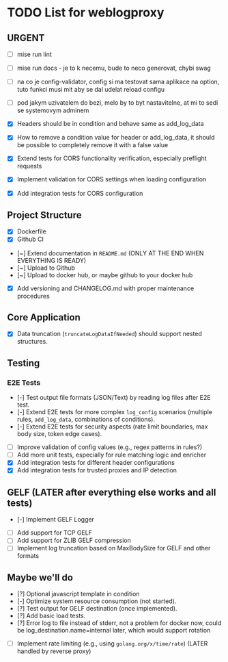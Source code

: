 # TODO List for weblogproxy

## URGENT

- [ ] mise run lint
- [ ] mise run docs - je to k necemu, bude to neco generovat, chybi swag
- [ ] na co je config-validator, config si ma testovat sama aplikace na option, tuto funkci musi mit aby se dal udelat reload configu
- [ ] pod jakym uzivatelem do bezi, melo by to byt nastavitelne, at mi to sedi se systemovym adminem

- [x] Headers should be in condition and behave same as add_log_data
- [x] How to remove a condition value for header or add_log_data, it should be possible to completely remove it with a false value

- [x] Extend tests for CORS functionality verification, especially preflight requests
- [x] Implement validation for CORS settings when loading configuration
- [x] Add integration tests for CORS configuration

## Project Structure

- [x] Dockerfile
- [x] Github CI
- [~] Extend documentation in `README.md` (ONLY AT THE END WHEN EVERYTHING IS READY)
- [~] Upload to Github
- [~] Upload to docker hub, or maybe github to your docker hub
- [x] Add versioning and CHANGELOG.md with proper maintenance procedures

## Core Application

- [x] Data truncation (`truncateLogDataIfNeeded`) should support nested structures.

## Testing

### E2E Tests

- [-] Test output file formats (JSON/Text) by reading log files after E2E test.
- [-] Extend E2E tests for more complex `log_config` scenarios (multiple rules, `add_log_data`, combinations of conditions).
- [-] Extend E2E tests for security aspects (rate limit boundaries, max body size, token edge cases). 
- [ ] Improve validation of config values (e.g., regex patterns in rules?)
- [ ] Add more unit tests, especially for rule matching logic and enricher
- [x] Add integration tests for different header configurations
- [x] Add integration tests for trusted proxies and IP detection

## GELF (LATER after everything else works and all tests)

- [-] Implement GELF Logger
- [ ] Add support for TCP GELF
- [ ] Add support for ZLIB GELF compression
- [ ] Implement log truncation based on MaxBodySize for GELF and other formats

## Maybe we'll do

- [?] Optional javascript template in condition
- [-] Optimize system resource consumption (not started). 
- [?] Test output for GELF destination (once implemented).
- [?] Add basic load tests.
- [?] Error log to file instead of stderr, not a problem for docker now, could be log_destination.name=internal later, which would support rotation
- [ ] Implement rate limiting (e.g., using `golang.org/x/time/rate`) (LATER handled by reverse proxy)
